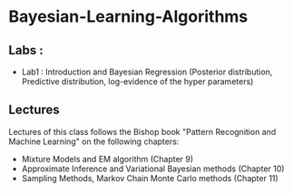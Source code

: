 # Bayesian-Learning-Algorithms

## Labs :
- Lab1 : Introduction and Bayesian Regression (Posterior distribution, Predictive distribution, log-evidence of the hyper parameters)

## Lectures 
Lectures of this class follows the Bishop book "Pattern Recognition and Machine Learning" on the following chapters:

- Mixture Models and EM algorithm (Chapter 9)
- Approximate Inference and Variational Bayesian methods (Chapter 10)
- Sampling Methods, Markov Chain Monte Carlo methods (Chapter 11)
